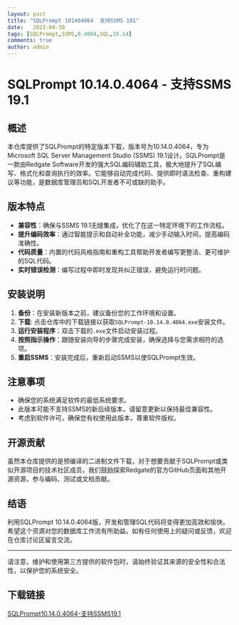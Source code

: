 ```yaml
---
layout: post
title: "SQLPrompt 101404064  支持SSMS 191"
date:   2021-04-30
tags: [SQLPrompt,SSMS,0.4064,SQL,10.14]
comments: true
author: admin
---
```

# SQLPrompt 10.14.0.4064 - 支持SSMS 19.1

## 概述

本仓库提供了SQLPrompt的特定版本下载，版本号为10.14.0.4064，专为Microsoft SQL Server Management Studio (SSMS) 19.1设计。SQLPrompt是一款由Redgate Software开发的强大SQL编码辅助工具，极大地提升了SQL编写、格式化和查询执行的效率。它能够自动完成代码、提供即时语法检查、重构建议等功能，是数据库管理员和SQL开发者不可或缺的助手。

## 版本特点

- **兼容性**：确保与SSMS 19.1无缝集成，优化了在这一特定环境下的工作流程。
- **提升编码效率**：通过智能提示和自动补全功能，减少手动输入时间，提高编码准确性。
- **代码质量**：内置的代码风格指南和重构工具帮助开发者编写更整洁、更可维护的SQL代码。
- **实时错误检测**：编写过程中即时发现并纠正错误，避免运行时问题。

## 安装说明

1. **备份**：在安装新版本之前，建议备份您的工作环境和设置。
2. **下载**: 点击仓库中的下载链接以获取`SQLPrompt-10.14.0.4064.exe`安装文件。
3. **运行安装程序**：双击下载的`.exe`文件启动安装过程。
4. **按照指示操作**：跟随安装向导的步骤完成安装，确保选择与您需求相符的选项。
5. **重启SSMS**：安装完成后，重新启动SSMS以使SQLPrompt生效。

## 注意事项

- 确保您的系统满足软件的最低系统要求。
- 此版本可能不支持SSMS的新后续版本，请留意更新以保持最佳兼容性。
- 考虑到软件许可，确保您有权使用此版本，尊重软件版权。

## 开源贡献

虽然本仓库提供的是预编译的二进制文件下载，对于想要贡献于SQLPrompt或类似开源项目的技术社区成员，我们鼓励探索Redgate的官方GitHub页面和其他开源资源，参与编码、测试或文档贡献。

## 结语

利用SQLPrompt 10.14.0.4064版，开发和管理SQL代码将变得更加高效和愉快。希望这个资源对您的数据库工作流有所助益。如有任何使用上的疑问或反馈，欢迎在仓库讨论区留言交流。

---

请注意，维护和使用第三方提供的软件包时，请始终验证其来源的安全性和合法性，以保护您的系统安全。

## 下载链接

[SQLPrompt10.14.0.4064-支持SSMS19.1](https://pan.quark.cn/s/5fc4932d5bee)